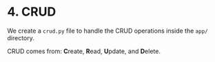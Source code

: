 # 4. CRUD

We create a `crud.py` file to handle the CRUD operations inside the `app/` directory.

CRUD comes from: **C**reate, **R**ead, **U**pdate, and **D**elete.

